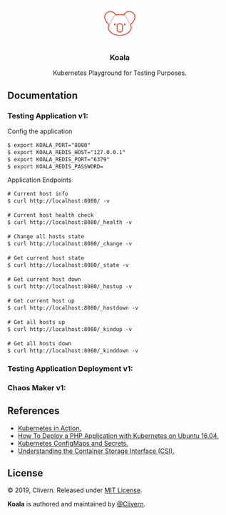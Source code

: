 <p align="center">
    <img alt="Koala Logo" src="https://raw.githubusercontent.com/Clivern/Koala/master/assets/img/koala.png" height="80" />
    <h3 align="center">Koala</h3>
    <p align="center">Kubernetes Playground for Testing Purposes.</p>
</p>

## Documentation

### Testing Application v1:

Config the application

```console
$ export KOALA_PORT="8080"
$ export KOALA_REDIS_HOST="127.0.0.1"
$ export KOALA_REDIS_PORT="6379"
$ export KOALA_REDIS_PASSWORD=
```

Application Endpoints

```console
# Current host info
$ curl http://localhost:8080/ -v

# Current host health check
$ curl http://localhost:8080/_health -v

# Change all hosts state
$ curl http://localhost:8080/_change -v

# Get current host state
$ curl http://localhost:8080/_state -v

# Get current host down
$ curl http://localhost:8080/_hostup -v

# Get current host up
$ curl http://localhost:8080/_hostdown -v

# Get all hosts up
$ curl http://localhost:8080/_kindup -v

# Get all hosts down
$ curl http://localhost:8080/_kinddown -v
```


### Testing Application Deployment v1:


### Chaos Maker v1:


## References

- [Kubernetes in Action.](https://www.manning.com/books/kubernetes-in-action)
- [How To Deploy a PHP Application with Kubernetes on Ubuntu 16.04.](https://www.digitalocean.com/community/tutorials/how-to-deploy-a-php-application-with-kubernetes-on-ubuntu-16-04)
- [Kubernetes ConfigMaps and Secrets.](https://medium.com/google-cloud/kubernetes-configmaps-and-secrets-68d061f7ab5b)
- [Understanding the Container Storage Interface (CSI).](https://medium.com/google-cloud/understanding-the-container-storage-interface-csi-ddbeb966a3b)


## License

© 2019, Clivern. Released under [MIT License](https://opensource.org/licenses/mit-license.php).

**Koala** is authored and maintained by [@Clivern](http://github.com/clivern).

